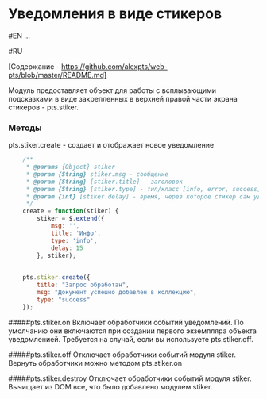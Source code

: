 # Уведомления в виде стикеров


#EN
...

#RU

[Содержание - https://github.com/alexpts/web-pts/blob/master/README.md]

Модуль предоставляет объект для работы с всплывающими подсказками в виде закрепленных в верхней правой части экрана стикеров - pts.stiker.

### Методы 
pts.stiker.create - создает и отображает новое уведомление

`````javascript
    /**
     * @params {Object} stiker
     * @param {String} stiker.msg - сообщение
     * @param {String} [stiker.title] - заголовок
     * @param {String} [stiker.type] - тип/класс [info, error, success] влияет на вид уведомления
     * @param {int} [stiker.delay] - время, через которое стикер сам удалится
     */
    create = function(stiker) {
        stiker = $.extend({
            msg: '',
            title: 'Инфо',
            type: 'info',
            delay: 15
        }, stiker);
        
        
    pts.stiker.create({
        title: "Запрос обработан",
        msg: "Документ успешно добавлен в коллекцию",
        type: "success"
    });
`````

#####pts.stiker.on
Включает обработчики событий уведомлений. По умолчанию они включаются при создании первого экземпляра объекта уведомленией. Требуется на случай, если вы используете pts.stiker.off.

#####pts.stiker.off
Отключает обработчики событий модуля stiker. Вернуть обработчики можно методом pts.stiker.on

#####pts.stiker.destroy
Отключает обработчики событий модуля stiker. Вычищает из DOM все, что было добавлено модулем stiker.
